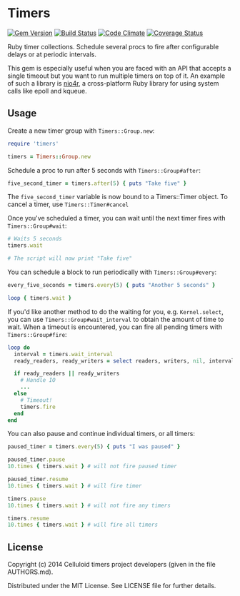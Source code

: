 Timers
======
[![Gem Version](https://badge.fury.io/rb/timers.png)](http://rubygems.org/gems/timers)
[![Build Status](https://secure.travis-ci.org/celluloid/timers.png?branch=master)](http://travis-ci.org/celluloid/timers)
[![Code Climate](https://codeclimate.com/github/celluloid/timers.png)](https://codeclimate.com/github/celluloid/timers)
[![Coverage Status](https://coveralls.io/repos/celluloid/timers/badge.png?branch=master)](https://coveralls.io/r/celluloid/timers)

Ruby timer collections. Schedule several procs to fire after configurable delays
or at periodic intervals.

This gem is especially useful when you are faced with an API that accepts a
single timeout but you want to run multiple timers on top of it. An example of
such a library is [nio4r](https://github.com/celluloid/nio4r), a cross-platform
Ruby library for using system calls like epoll and kqueue.

Usage
-----

Create a new timer group with `Timers::Group.new`:

```ruby
require 'timers'

timers = Timers::Group.new
```

Schedule a proc to run after 5 seconds with `Timers::Group#after`:

```ruby
five_second_timer = timers.after(5) { puts "Take five" }
```

The `five_second_timer` variable is now bound to a Timers::Timer object. To
cancel a timer, use `Timers::Timer#cancel`

Once you've scheduled a timer, you can wait until the next timer fires with `Timers::Group#wait`:

```ruby
# Waits 5 seconds
timers.wait

# The script will now print "Take five"
```

You can schedule a block to run periodically with `Timers::Group#every`:

```ruby
every_five_seconds = timers.every(5) { puts "Another 5 seconds" }

loop { timers.wait }
```

If you'd like another method to do the waiting for you, e.g. `Kernel.select`,
you can use `Timers::Group#wait_interval` to obtain the amount of time to wait. When
a timeout is encountered, you can fire all pending timers with `Timers::Group#fire`:

```ruby
loop do
  interval = timers.wait_interval
  ready_readers, ready_writers = select readers, writers, nil, interval

  if ready_readers || ready_writers
    # Handle IO
    ...
  else
    # Timeout!
    timers.fire
  end
end
```

You can also pause and continue individual timers, or all timers:

```ruby
paused_timer = timers.every(5) { puts "I was paused" }

paused_timer.pause
10.times { timers.wait } # will not fire paused timer

paused_timer.resume
10.times { timers.wait } # will fire timer

timers.pause
10.times { timers.wait } # will not fire any timers

timers.resume
10.times { timers.wait } # will fire all timers
```

License
-------

Copyright (c) 2014 Celluloid timers project developers (given in the file
AUTHORS.md).

Distributed under the MIT License. See LICENSE file for further details.
